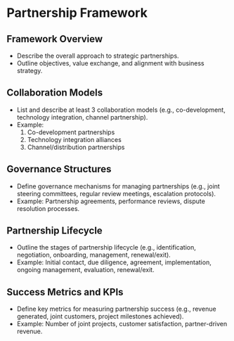 # Partnership Framework

## Framework Overview
- Describe the overall approach to strategic partnerships.
- Outline objectives, value exchange, and alignment with business strategy.

## Collaboration Models
- List and describe at least 3 collaboration models (e.g., co-development, technology integration, channel partnership).
- Example:
  1. Co-development partnerships
  2. Technology integration alliances
  3. Channel/distribution partnerships

## Governance Structures
- Define governance mechanisms for managing partnerships (e.g., joint steering committees, regular review meetings, escalation protocols).
- Example: Partnership agreements, performance reviews, dispute resolution processes.

## Partnership Lifecycle
- Outline the stages of partnership lifecycle (e.g., identification, negotiation, onboarding, management, renewal/exit).
- Example: Initial contact, due diligence, agreement, implementation, ongoing management, evaluation, renewal/exit.

## Success Metrics and KPIs
- Define key metrics for measuring partnership success (e.g., revenue generated, joint customers, project milestones achieved).
- Example: Number of joint projects, customer satisfaction, partner-driven revenue. 